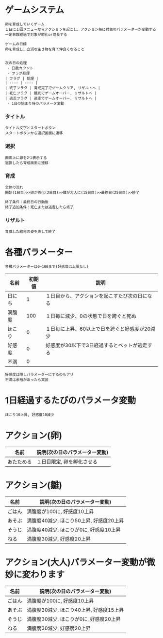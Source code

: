 # ゲームシステム
    卵を育成していくゲーム
    １日に１回メニューからアクションを起こし、アクション毎に対象のパラメーターが変動する
    一定日数経過で対象が孵化or成長する
    
    ゲームの目標
    卵を育成し、立派な生き物を育て仲良くなること


    次の日の処理
     - 日数カウント
     - フラグ処理
    | フラグ | 処理 |
    | ---- | ---- |
    | 終了フラグ | 育成完了でゲームクリア, リザルトへ |
    | 死亡フラグ | 餓死でゲームオーバー, リザルトへ |
    | 逃走フラグ | 逃走でゲームオーバー, リザルトへ |
     - 1日の始まり時のパラメータ変動


### タイトル
    タイトル文字とスタートボタン
    スタートボタンから選択画面に遷移

### 選択
    画面上に卵を2つ表示する
    選択したら育成画面に遷移

### 育成
    全体の流れ
    開始(1日目)>>卵が孵化(2日目)>>雛が大人に(15日目)>>最終日(25日目)>>終了

    終了条件：最終日の行動後
    終了追加条件：死亡または逃走したら終了

 ### リザルト
    育成した結果の姿を表して終了

# 各種パラメーター
    各種パラメーターは0~100まで(好感度は上限なし)
| 名前 | 初期値 | 説明 |
| ---- | ---- | ----|
| 日にち | 1 | １日目から、アクションを起こすたび次の日になる |
| 満腹度 | 100 | １日毎に減少、0の状態で日を跨ぐと死ぬ |
| ほこり | 0 | １日毎に上昇、60以上で日を跨ぐと好感度が20減少 |    
| 好感度 | 0 | 好感度が30以下で3日経過するとペットが逃走する|
| 不満 | 0 |  |

    好感度は隠しパラメーターにするのもアリ
    不満は余裕があったら実装

# 1日経過するたびのパラメータ変動
    ほこり10上昇, 好感度10減少

# アクション(卵)
| 名前 | 説明(次の日のパラメーター変動) |
| ---- | ---- |
| あたためる | １日目限定, 卵を孵化させる |

# アクション(雛)
| 名前 | 説明(次の日のパラメーター変動) |
| ---- | ---- |
| ごはん | 満腹度が100に, 好感度10上昇 |
| あそぶ | 満腹度40減少, ほこり50上昇, 好感度20上昇 |
| そうじ | 満腹度40減少, ほこりが0に, 好感度10上昇|
| ねる | 満腹度30減少, 好感度20上昇 |

# アクション(大人)パラメーター変動が微妙に変わります
| 名前 | 説明(次の日のパラメーター変動) |
| ---- | ---- |
| ごはん | 満腹度が100に, 好感度10上昇 |
| あそぶ | 満腹度30減少, ほこり40上昇, 好感度15上昇 |
| そうじ | 満腹度30減少, ほこりが0に, 好感度20上昇|
| ねる | 満腹度30減少, 好感度20上昇 |
